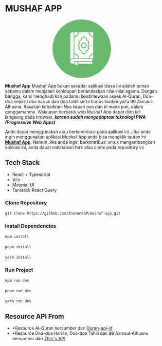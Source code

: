 # MUSHAF APP

<p align="center">
  <img src="public/android/android-launchericon-192-192.png" alt="RakBukuKu Icon">
</p>

**Mushaf App** Mushaf App bukan sekadar aplikasi biasa ini adalah teman setiamu dalam menjalani kehidupan berlandaskan nilai-nilai agama. Dengan bangga, kami menghadirkan padamu keistimewaan akses Al-Quran, Doa-doa seperti doa harian dan doa tahlil serta bonus konten yaitu 99 Asmaul-Alhusna. Rasakan kehadiran-Nya kapan pun dan di mana pun, dalam genggamanmu. Walaupun berbasis
web Mushaf App dapat diinstall langsung pada browser, **_karena sudah mengadaptasi teknologi PWA
(Progressive Web Apps)_**

Anda dapat menggunakan atau berkontribusi pada aplikasi ini. Jika anda ingin menggunakan aplikasi Mushaf App anda bisa mengklik tautan ini [**Mushaf App**](https://mushaf-app.vercel.app/). Namun Jika anda ingin berkontribusi untuk mengembangkan aplikasi ini, anda dapat melakukan fork atau clone pada repository ini

<h2>Tech Stack</h2>
<ul>
   <li>React + Typescript</li>
   <li>Vite</li>
   <li>Material UI</li>
   <li>Tanstack React Query</li>
</ul>

<h3>Clone Repository</h3>

```bash
git clone https://github.com/ZnovandaP/mushaf-app.git
```

<h3>Install Dependencies</h3>

```bash
npm install

pnpm install

yarn install
```

<h3>Run Project</h3>

```bash
npm run dev

pnpm run dev

yarn run dev

```

<h2>Resource API From</h2>

<ul>
   <li>
      *Resource Al-Quran bersumber dari <a href="https://github.com/renomureza/quran-api-id">Quran-api-id</a>
   </li>
   <li>
      *Resource Doa-doa Harian, Doa-doa Tahlil dan 99 Asmaul-Alhusna bersumber dari <a href="https://api-zhirrr.vercel.app/">Zhirr's API</a>
   </li>
</ul>
